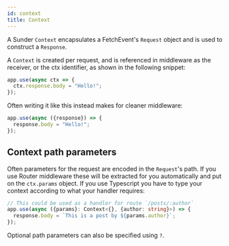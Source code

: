```yaml
---
id: context
title: Context
---
```


A Sunder `Context` encapsulates a FetchEvent's `Request` object and is used to construct a `Response`.

A `Context` is created per request, and is referenced in middleware as the receiver, or the ctx identifier, as shown in the following snippet:

```typescript
app.use(async ctx => {
  ctx.response.body = "Hello!";
});
```

Often writing it like this instead makes for cleaner middleware:

```typescript
app.use(async ({response}) => {
  response.body = "Hello!";
});
```

## Context path parameters
Often parameters for the request are encoded in the `Request`'s path. If you use Router middleware these will be extracted for you automatically and put on the `ctx.params` object. If you use Typescript you have to type your context according to what your handler requires:

```typescript
// This could be used as a handler for route `/posts/:author`
app.use(async ({params}: Context<{}, {author: string}>) => {
  response.body = `This is a post by ${params.author}`;
});
```

Optional path parameters can also be specified using `?`.
